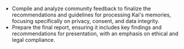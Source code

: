 - Compile and analyze community feedback to finalize the recommendations and guidelines for processing Kai's memories, focusing specifically on privacy, consent, and data integrity.
- Prepare the final report, ensuring it includes key findings and recommendations for presentation, with an emphasis on ethical and legal compliance.